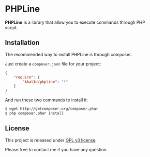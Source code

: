 PHPLine
=======
**PHPLine** is a library that allow you to execute commands through PHP script.

Installation
------------

The recommended way to install PHPLine is through composer.

Just create a `composer.json` file for your project:

``` json
{
	"require": {
		"khal3d/phpline": "*"
	}
}
```

And run these two commands to install it:

``` bash
$ wget http://getcomposer.org/composer.phar
$ php composer.phar install
```

License
------------
This project is released under [GPL v3 license](LICENSE).


Please free to contact me if you have any question.
